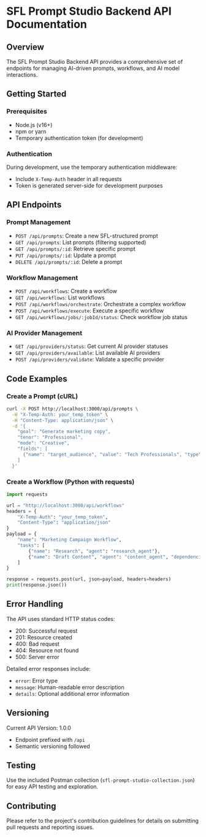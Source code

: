 # SFL Prompt Studio Backend API Documentation

## Overview

The SFL Prompt Studio Backend API provides a comprehensive set of endpoints for managing AI-driven prompts, workflows, and AI model interactions.

## Getting Started

### Prerequisites
- Node.js (v16+)
- npm or yarn
- Temporary authentication token (for development)

### Authentication
During development, use the temporary authentication middleware:
- Include `X-Temp-Auth` header in all requests
- Token is generated server-side for development purposes

## API Endpoints

### Prompt Management
- `POST /api/prompts`: Create a new SFL-structured prompt
- `GET /api/prompts`: List prompts (filtering supported)
- `GET /api/prompts/:id`: Retrieve specific prompt
- `PUT /api/prompts/:id`: Update a prompt
- `DELETE /api/prompts/:id`: Delete a prompt

### Workflow Management
- `POST /api/workflows`: Create a workflow
- `GET /api/workflows`: List workflows
- `POST /api/workflows/orchestrate`: Orchestrate a complex workflow
- `POST /api/workflows/execute`: Execute a specific workflow
- `GET /api/workflows/jobs/:jobId/status`: Check workflow job status

### AI Provider Management
- `GET /api/providers/status`: Get current AI provider statuses
- `GET /api/providers/available`: List available AI providers
- `POST /api/providers/validate`: Validate a specific provider

## Code Examples

### Create a Prompt (cURL)
```bash
curl -X POST http://localhost:3000/api/prompts \
  -H "X-Temp-Auth: your_temp_token" \
  -H "Content-Type: application/json" \
  -d '{
    "goal": "Generate marketing copy",
    "tenor": "Professional",
    "mode": "Creative",
    "fields": [
      {"name": "target_audience", "value": "Tech Professionals", "type": "string"}
    ]
  }'
```

### Create a Workflow (Python with requests)
```python
import requests

url = "http://localhost:3000/api/workflows"
headers = {
    "X-Temp-Auth": "your_temp_token",
    "Content-Type": "application/json"
}
payload = {
    "name": "Marketing Campaign Workflow",
    "tasks": [
        {"name": "Research", "agent": "research_agent"},
        {"name": "Draft Content", "agent": "content_agent", "dependencies": ["Research"]}
    ]
}

response = requests.post(url, json=payload, headers=headers)
print(response.json())
```

## Error Handling

The API uses standard HTTP status codes:
- 200: Successful request
- 201: Resource created
- 400: Bad request
- 404: Resource not found
- 500: Server error

Detailed error responses include:
- `error`: Error type
- `message`: Human-readable error description
- `details`: Optional additional error information

## Versioning

Current API Version: 1.0.0
- Endpoint prefixed with `/api`
- Semantic versioning followed

## Testing

Use the included Postman collection (`sfl-prompt-studio-collection.json`) for easy API testing and exploration.

## Contributing

Please refer to the project's contribution guidelines for details on submitting pull requests and reporting issues.